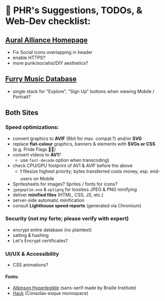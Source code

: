 # 📝 PHR's Suggestions, TODOs, & Web-Dev checklist:

## [Aural Alliance Homepage](AuralAlliance.page)
- Fix Social icons overlapping in header
- enable HTTPS?
- more punk/socialist/DIY aesthetics?

## [Furry Music Database](https://furrymusicians.info/)
- single stack for "Explore", "Sign Up" buttons when viewing Mobile / Portrait?

## Both Sites

### Speed optimizations:
- convert graphics to **AVIF** (8bit for max. compat.?) and/or **SVG**
- replace **flat-colour** graphics, banners & elements with **SVGs or CSS** (e.g. Pride Flags 🏳‍🌈)
- convert videos to **AV1**?
	- use `fast-decode` option when transcoding)
- check CPU/GPU footprint of AV1 & AVIF before the above
	- ❗ filesize highest priority; bytes transferred costs money, esp. end-users on Mobile
- Spritesheets for images?  Sprites / fonts for icons?
- `jpegoptim.exe` & `optipng` for lossless JPEG & PNG minifying
- deliver **minified files** (HTML, CSS, JS, etc.)
- server-side automatic minification
- consult **Lighthouse speed reports** (generated via Chromium)

### Security (not my forte; please verify with expert)
- encrypt entire database (no plaintext)
- salting & hashing
- Let's Encrypt certificates?

### UI/UX & Accessibility
- CSS animations?
#### Fonts:
- [Atkinson Hyperlegible](https://brailleinstitute.org/freefont) (sans-serif made by Braille Institute)
- [Hack](https://sourcefoundry.org/hack/) (Consolas-esque monospace)
